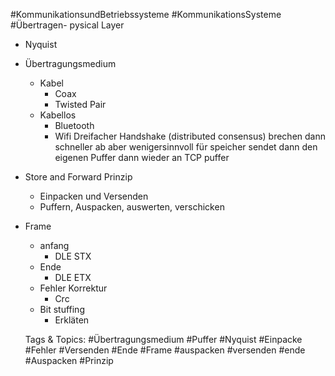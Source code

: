  #KommunikationsundBetriebssysteme #KommunikationsSysteme #Übertragen- pysical Layer
  - Nyquist
  - Übertragungsmedium
    - Kabel
      - Coax
      - Twisted Pair
    - Kabellos
      - Bluetooth
      - Wifi
Dreifacher Handshake
(distributed consensus)
brechen dann schneller ab
aber wenigersinnvoll für speicher
sendet dann den eigenen Puffer dann wieder an TCP puffer
- Store and Forward Prinzip
  - Einpacken und Versenden
  - Puffern, Auspacken, auswerten, verschicken
- Frame
  - anfang
    - DLE STX
  - Ende
    - DLE ETX
  - Fehler Korrektur
    - Crc
  - Bit stuffing
    - Erkläten

   Tags & Topics:
   #Übertragungsmedium
   #Puffer
   #Nyquist
   #Einpacke
   #Fehler
   #Versenden
   #Ende
   #Frame
   #auspacken
   #versenden
   #ende
   #Auspacken
   #Prinzip